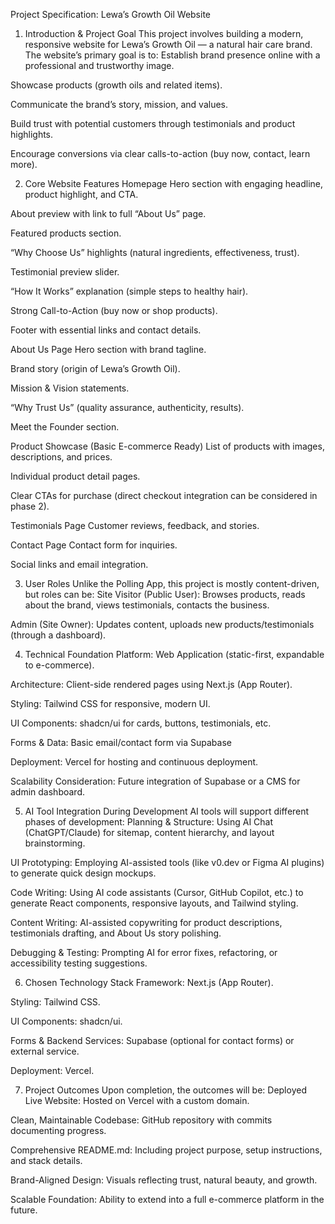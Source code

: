 Project Specification: Lewa’s Growth Oil Website
1. Introduction & Project Goal
This project involves building a modern, responsive website for Lewa’s Growth Oil — a natural hair care brand.
The website’s primary goal is to:
Establish brand presence online with a professional and trustworthy image.


Showcase products (growth oils and related items).


Communicate the brand’s story, mission, and values.


Build trust with potential customers through testimonials and product highlights.


Encourage conversions via clear calls-to-action (buy now, contact, learn more).


2. Core Website Features
Homepage
Hero section with engaging headline, product highlight, and CTA.


About preview with link to full “About Us” page.


Featured products section.


“Why Choose Us” highlights (natural ingredients, effectiveness, trust).


Testimonial preview slider.


“How It Works” explanation (simple steps to healthy hair).


Strong Call-to-Action (buy now or shop products).


Footer with essential links and contact details.


About Us Page
Hero section with brand tagline.


Brand story (origin of Lewa’s Growth Oil).


Mission & Vision statements.


“Why Trust Us” (quality assurance, authenticity, results).


Meet the Founder section.


Product Showcase (Basic E-commerce Ready)
List of products with images, descriptions, and prices.


Individual product detail pages.


Clear CTAs for purchase (direct checkout integration can be considered in phase 2).


Testimonials Page 
Customer reviews, feedback, and stories.


Contact Page
Contact form for inquiries.


Social links and email integration.


3. User Roles
Unlike the Polling App, this project is mostly content-driven, but roles can be:
Site Visitor (Public User): Browses products, reads about the brand, views testimonials, contacts the business.


Admin (Site Owner): Updates content, uploads new products/testimonials (through a dashboard).


4. Technical Foundation
Platform: Web Application (static-first, expandable to e-commerce).


Architecture: Client-side rendered pages using Next.js (App Router).


Styling: Tailwind CSS for responsive, modern UI.


UI Components: shadcn/ui for cards, buttons, testimonials, etc.


Forms & Data: Basic email/contact form via Supabase


Deployment: Vercel for hosting and continuous deployment.


Scalability Consideration: Future integration of Supabase or a CMS for admin dashboard.


5. AI Tool Integration During Development
AI tools will support different phases of development:
Planning & Structure: Using AI Chat (ChatGPT/Claude) for sitemap, content hierarchy, and layout brainstorming.


UI Prototyping: Employing AI-assisted tools (like v0.dev or Figma AI plugins) to generate quick design mockups.


Code Writing: Using AI code assistants (Cursor, GitHub Copilot, etc.) to generate React components, responsive layouts, and Tailwind styling.


Content Writing: AI-assisted copywriting for product descriptions, testimonials drafting, and About Us story polishing.


Debugging & Testing: Prompting AI for error fixes, refactoring, or accessibility testing suggestions.


6. Chosen Technology Stack
Framework: Next.js (App Router).


Styling: Tailwind CSS.


UI Components: shadcn/ui.


Forms & Backend Services: Supabase (optional for contact forms) or external service.


Deployment: Vercel.


7. Project Outcomes
Upon completion, the outcomes will be:
Deployed Live Website: Hosted on Vercel with a custom domain.


Clean, Maintainable Codebase: GitHub repository with commits documenting progress.


Comprehensive README.md: Including project purpose, setup instructions, and stack details.


Brand-Aligned Design: Visuals reflecting trust, natural beauty, and growth.


Scalable Foundation: Ability to extend into a full e-commerce platform in the future.

